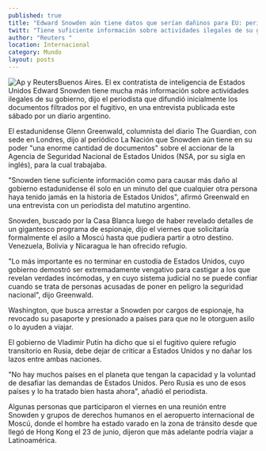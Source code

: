 ```yaml
---
published: true
title: "Edward Snowden aún tiene datos que serían dañinos para EU: periodista Greenwald"
twitt: "Tiene suficiente información sobre actividades ilegales de su gobierno, afirmó el columnista del diario The Guardian"
author: "Reuters "
location: Internacional
category: Mundo
layout: posts
---
```


![Ap y Reuters](http://i.imgur.com/9GQJUGmm.jpg)Buenos Aires. El ex contratista de inteligencia de Estados Unidos Edward Snowden tiene mucha más información sobre actividades ilegales de su gobierno, dijo el periodista que difundió inicialmente los documentos filtrados por el fugitivo, en una entrevista publicada este sábado por un diario argentino.

El estadunidense Glenn Greenwald, columnista del diario The Guardian, con sede en Londres, dijo al periódico La Nación que Snowden aún tiene en su poder "una enorme cantidad de documentos" sobre el accionar de la Agencia de Seguridad Nacional de Estados Unidos (NSA, por su sigla en inglés), para la cual trabajaba.

"Snowden tiene suficiente información como para causar más daño al gobierno estadunidense él solo en un minuto del que cualquier otra persona haya tenido jamás en la historia de Estados Unidos", afirmó Greenwald en una entrevista con un periodista del matutino argentino.

Snowden, buscado por la Casa Blanca luego de haber revelado detalles de un gigantesco programa de espionaje, dijo el viernes que solicitaría formalmente el asilo a Moscú hasta que pudiera partir a otro destino. Venezuela, Bolivia y Nicaragua le han ofrecido refugio.

"Lo más importante es no terminar en custodia de Estados Unidos, cuyo gobierno demostró ser extremadamente vengativo para castigar a los que revelan verdades incómodas, y en cuyo sistema judicial no se puede confiar cuando se trata de personas acusadas de poner en peligro la seguridad nacional", dijo Greenwald.

Washington, que busca arrestar a Snowden por cargos de espionaje, ha revocado su pasaporte y presionado a países para que no le otorguen asilo o lo ayuden a viajar.

El gobierno de Vladimir Putin ha dicho que si el fugitivo quiere refugio transitorio en Rusia, debe dejar de criticar a Estados Unidos y no dañar los lazos entre ambas naciones.

"No hay muchos países en el planeta que tengan la capacidad y la voluntad de desafiar las demandas de Estados Unidos. Pero Rusia es uno de esos países y lo ha tratado bien hasta ahora", añadió el periodista.

Algunas personas que participaron el viernes en una reunión entre Snowden y grupos de derechos humanos en el aeropuerto internacional de Moscú, donde el hombre ha estado varado en la zona de tránsito desde que llegó de Hong Kong el 23 de junio, dijeron que más adelante podría viajar a Latinoamérica.
